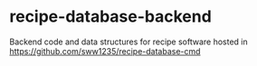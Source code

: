 # recipe-database-backend
Backend code and data structures for recipe software hosted in https://github.com/sww1235/recipe-database-cmd
